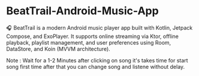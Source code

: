# BeatTrail-Android-Music-App
🎧 BeatTrail is a modern Android music player app built with Kotlin, Jetpack Compose, and ExoPlayer. It supports online streaming via Ktor, offline playback, playlist management, and user preferences using Room, DataStore, and Koin (MVVM architecture).

Note : Wait for a 1-2 Minutes after clicking on song it's takes time for start song first time after that you can change song and listene without delay.
